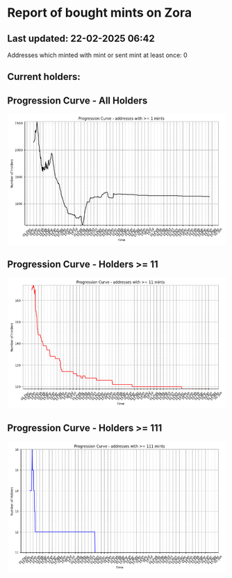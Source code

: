 # Report of bought mints on Zora
## Last updated: 22-02-2025 06:42
Addresses which minted with mint or sent mint at least once: 0

## Current holders:

## Progression Curve - All Holders
![addresses with >= 1 mint](progression_curve_all.png)
## Progression Curve - Holders >= 11
![addresses with >= 11 mints](progression_curve_gt_11.png)
## Progression Curve - Holders >= 111
![addresses with >= 111 mints](progression_curve_gt_111.png)
